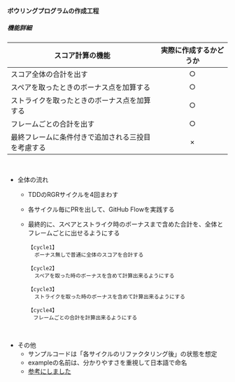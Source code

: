 #### ボウリングプログラムの作成工程
##### 機能詳細  
| スコア計算の機能 | 実際に作成するかどうか |
| --- | :--: |
| スコア全体の合計を出す | ○ |
| スペアを取ったときのボーナス点を加算する | ○ |
| ストライクを取ったときのボーナス点を加算する | ○ |
| フレームごとの合計を出す | ○ |
| 最終フレームに条件付きで追加される三投目を考慮する | × |
  <br>

  - 全体の流れ  
    - TDDのRGRサイクルを4回まわす  
    - 各サイクル毎にPRを出して、GitHub Flowを実践する  
    - 最終的に、スペアとストライク時のボーナスまで含めた合計を、全体とフレームごとに出せるようにする  
    
          【cycle1】  
            ボーナス無しで普通に全体のスコアを合計する
          
          【cycle2】  
            スペアを取った時のボーナスを含めて計算出来るようにする
          
          【cycle3】  
            ストライクを取った時のボーナスを含めて計算出来るようにする  
          
          【cycle4】  
          　フレームごとの合計を計算出来るようにする
    
  <br>

  - その他  
    - サンプルコードは「各サイクルのリファクタリング後」の状態を想定
    - exampleの名前は、分かりやすさを重視して日本語で命名  
    - [参考にしました](https://thinkit.co.jp/series/5164)
